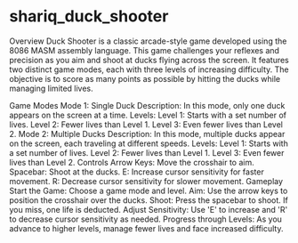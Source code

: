 # shariq_duck_shooter
Overview
Duck Shooter is a classic arcade-style game developed using the 8086 MASM assembly language. This game challenges your reflexes and precision as you aim and shoot at ducks flying across the screen. It features two distinct game modes, each with three levels of increasing difficulty. The objective is to score as many points as possible by hitting the ducks while managing limited lives.

Game Modes
Mode 1: Single Duck
Description: In this mode, only one duck appears on the screen at a time.
Levels:
Level 1: Starts with a set number of lives.
Level 2: Fewer lives than Level 1.
Level 3: Even fewer lives than Level 2.
Mode 2: Multiple Ducks
Description: In this mode, multiple ducks appear on the screen, each traveling at different speeds.
Levels:
Level 1: Starts with a set number of lives.
Level 2: Fewer lives than Level 1.
Level 3: Even fewer lives than Level 2.
Controls
Arrow Keys: Move the crosshair to aim.
Spacebar: Shoot at the ducks.
E: Increase cursor sensitivity for faster movement.
R: Decrease cursor sensitivity for slower movement.
Gameplay
Start the Game: Choose a game mode and level.
Aim: Use the arrow keys to position the crosshair over the ducks.
Shoot: Press the spacebar to shoot. If you miss, one life is deducted.
Adjust Sensitivity: Use 'E' to increase and 'R' to decrease cursor sensitivity as needed.
Progress through Levels: As you advance to higher levels, manage fewer lives and face increased difficulty.
